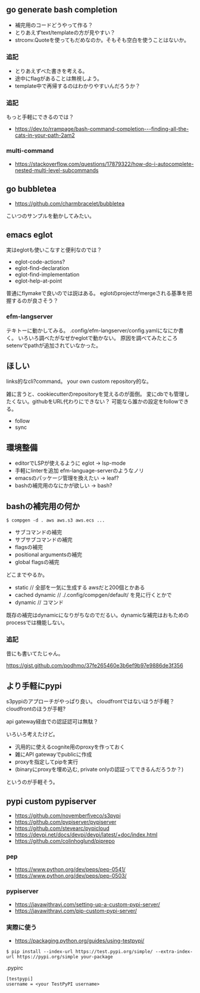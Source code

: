 ## go generate bash completion

- 補完用のコードどうやって作る？
- とりあえずtext/templateの方が見やすい？
- strconv.Quoteを使ってもだめなのか。そもそも空白を使うことはないか。

### 追記

- とりあえずべた書きを考える。
- 途中にflagがあることは無視しよう。
- template中で再帰するのはわかりやすいんだろうか？

### 追記

もっと手軽にできるのでは？

- https://dev.to/rrampage/bash-command-completion---finding-all-the-cats-in-your-path-2am2

### multi-command

- https://stackoverflow.com/questions/17879322/how-do-i-autocomplete-nested-multi-level-subcommands

## go bubbletea

- https://github.com/charmbracelet/bubbletea

こいつのサンプルを動かしてみたい。

## emacs eglot

実はeglotも使いこなすと便利なのでは？

- eglot-code-actions?
- eglot-find-declaration
- eglot-find-implementation
- eglot-help-at-point

普通にflymakeで良いのでは説はある。
eglotのprojectがmergeされる基準を把握するのが良さそう？

### efm-langserver

テキトーに動かしてみる。
.config/efm-langserver/config.yamlになにか書く。
いろいろ調べたがなぜかeglotで動かない。
原因を調べてみたところsetenvでpathが追加されていなかった。

## ほしい

links的なcli?command。
your own custom repository的な。

雑に言うと、cookiecutterのrepositoryを覚えるのが面倒。
変にdbでも管理したくない。githubをURL代わりにできない？
可能なら誰かの設定をfollowできる。

- follow
- sync

## 環境整備

- editorでLSPが使えるように eglot -> lsp-mode
- 手軽にlinterを追加 efm-language-serverのようなノリ
- emacsのパッケージ管理を換えたい -> leaf?
- bashの補完用のなにかが欲しい -> bash?

## bashの補完用の何か

```consolenn
$ compgen -d . aws aws.s3 aws.ecs ...
```

- サブコマンドの補完
- サブサブコマンドの補完
- flagsの補完
- positional argumentsの補完
- global flagsの補完

どこまでやるか。

- static // 全部を一気に生成する awsだと200個とかある
- cached dynamic // ./.config/compgen/default/<command> を見に行くとかで
- dynamic // コマンド

既存の補完はdynamicになりがちなのでだるい。dynamicな補完はおもためのprocessでは機能しない。

### 追記

昔にも書いてたじゃん。

https://gist.github.com/podhmo/37fe265460e3b6ef9b97e9886de3f356

## より手軽にpypi

s3pypiのアプローチがやっぱり良い。
cloudfrontではないほうが手軽？cloudfrontのほうが手軽?

api gateway経由での認証認可は無駄？

いろいろ考えたけど。

- 汎用的に使えるcognite用のproxyを作っておく
- 雑にAPI gatewayでpublicに作成
- proxyを指定してpipを実行
- (binaryにproxyを埋め込む, private onlyの認証ってできるんだろうか？)

というのが手軽そう。

## pypi custom pypiserver

- https://github.com/novemberfiveco/s3pypi
- https://github.com/pypiserver/pypiserver
- https://github.com/stevearc/pypicloud
- https://devpi.net/docs/devpi/devpi/latest/+doc/index.html
- https://github.com/colinhoglund/piprepo

### pep

- https://www.python.org/dev/peps/pep-0541/
- https://www.python.org/dev/peps/pep-0503/

### pypiserver

- https://javawithravi.com/setting-up-a-custom-pypi-server/
- https://javawithravi.com/pip-custom-pypi-server/

### 実際に使う

- https://packaging.python.org/guides/using-testpypi/

```console
$ pip install --index-url https://test.pypi.org/simple/ --extra-index-url https://pypi.org/simple your-package
```

.pypirc
```
[testpypi]
username = <your TestPyPI username>
```

